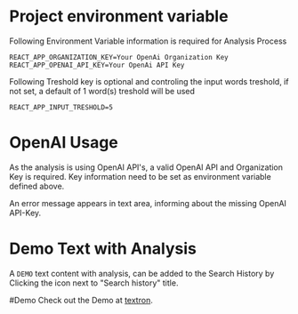# Project environment variable 
Following Environment Variable information is required for Analysis Process

	REACT_APP_ORGANIZATION_KEY=Your OpenAi Organization Key
	REACT_APP_OPENAI_API_KEY=Your OpenAi API Key
	
Following Treshold key is optional and controling the input words treshold, 
if not set, a default of 1 word(s) treshold will be used	

	REACT_APP_INPUT_TRESHOLD=5
	
# OpenAI Usage

As the analysis is using OpenAI API's,
a valid OpenAI API and Organization Key is required.
Key information need to be set as environment variable defined above.

An error message appears in text area, informing about the missing OpenAI API-Key.

# Demo Text with Analysis

A `DEMO` text content with analysis, can be added to the Search History by Clicking the icon next to "Search history" title.

#Demo
Check out the Demo at [textron](https://textron.onrender.com).
